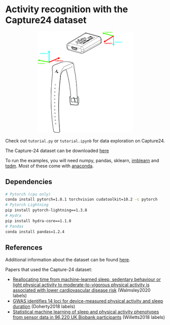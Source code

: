 # Activity recognition with the Capture24 dataset

<p align="center">
<img src="wrist_accelerometer.jpg" width="300"/>
</p>

Check out `tutorial.py` or `tutorial.ipynb` for data exploration on Capture24.

The Capture-24 dataset can be downloaded [here](https://ora.ox.ac.uk/objects/uuid:92650814-a209-4607-9fb5-921eab761c11)

To run the examples, you will need numpy, pandas, sklearn, [imblearn](https://pypi.org/project/imblearn/) and [tqdm](https://pypi.org/project/tqdm/). Most of these come with [anaconda](https://www.anaconda.com/products/individual).


## Dependencies

```bash
# Pytorch (cpu only)
conda install pytorch=1.8.1 torchvision cudatoolkit=10.2 -c pytorch
# Pytorch Lightning
pip install pytorch-lightning==1.3.8
# Hydra
pip install hydra-core==1.1.0
# Pandas
conda install pandas=1.2.4
```

## References

Additional information about the dataset can be found [here](https://github.com/activityMonitoring/capture24_neurips/tree/master/data_info).

Papers that used the Capture-24 dataset:
- [Reallocating time from machine-learned sleep, sedentary behaviour or
light physical activity to moderate-to-vigorous physical activity is
associated with lower cardiovascular disease
risk](https://www.medrxiv.org/content/10.1101/2020.11.10.20227769v2.full?versioned=true)
(Walmsley2020 labels)
- [GWAS identifies 14 loci for device-measured
physical activity and sleep
duration](https://www.nature.com/articles/s41467-018-07743-4)
(Doherty2018 labels)
- [Statistical machine learning of sleep and physical activity phenotypes
from sensor data in 96,220 UK Biobank
participants](https://www.nature.com/articles/s41598-018-26174-1)
(Willetts2018 labels)
